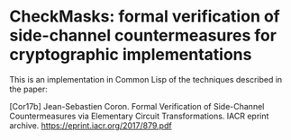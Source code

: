 # CheckMasks: formal verification of side-channel countermeasures for cryptographic implementations

This is an implementation in Common Lisp of the techniques described in the paper:

[Cor17b] Jean-Sebastien Coron. Formal Verification of Side-Channel Countermeasures via Elementary Circuit Transformations. IACR eprint archive. https://eprint.iacr.org/2017/879.pdf
